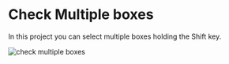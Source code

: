 # Check Multiple boxes

 In this project you can select multiple boxes holding the Shift key.


![check multiple boxes](https://user-images.githubusercontent.com/66093149/121382486-90d58600-c93e-11eb-8924-7d8d3ced4f84.png)

